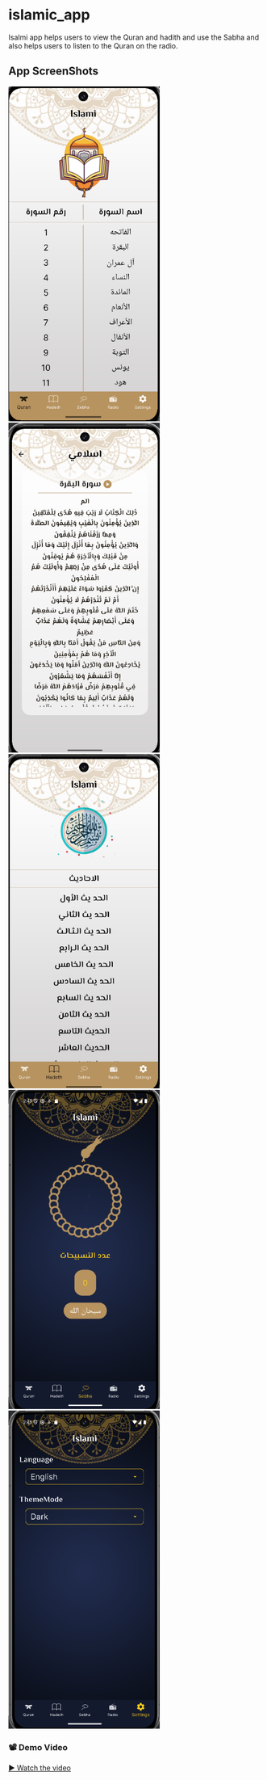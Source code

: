 # islamic_app

Isalmi app helps users to view the Quran and hadith and use the Sabha and also
helps users to listen to the Quran on the radio.


## App ScreenShots
<img src="assets/screenShots/1.png" alt="App Screenshots" width="300"/>
<img src="assets/screenShots/2.png" alt="App Screenshots" width="300"/>
<img src="assets/screenShots/3.png" alt="App Screenshots" width="300"/>
<img src="assets/screenShots/4.png" alt="App Screenshots" width="300"/>
<img src="assets/screenShots/5.png" alt="App Screenshots" width="300"/>




### 📽️ Demo Video

[▶️ Watch the video](https://drive.google.com/file/d/1ihWg0knvlLfIihl6clGPXDBk7NcnGPmg/view?usp=drive_link)
